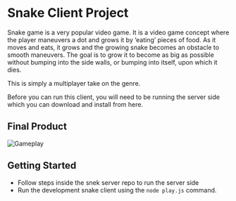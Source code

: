 # Snake Client Project

Snake game is a very popular video game. It is a video game concept where the player maneuvers a dot and grows it by ‘eating’ pieces of food. As it moves and eats, it grows and the growing snake becomes an obstacle to smooth maneuvers. The goal is to grow it to become as big as possible without bumping into the side walls, or bumping into itself, upon which it dies.

This is simply a multiplayer take on the genre.

Before you can run this client, you will need to be running the server side which you can download and install from here. 

## Final Product

![Gameplay](https://user-images.githubusercontent.com/85145076/130180107-ceeb690b-49e7-4341-8c95-928360f344fd.png)

## Getting Started

- Follow steps inside the snek server repo to run the server side
- Run the development snake client using the `node play.js` command.